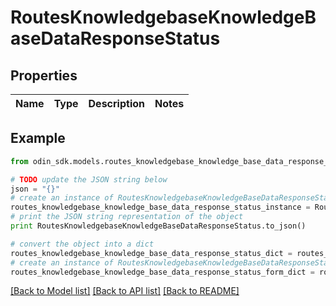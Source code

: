 # RoutesKnowledgebaseKnowledgeBaseDataResponseStatus


## Properties

Name | Type | Description | Notes
------------ | ------------- | ------------- | -------------

## Example

```python
from odin_sdk.models.routes_knowledgebase_knowledge_base_data_response_status import RoutesKnowledgebaseKnowledgeBaseDataResponseStatus

# TODO update the JSON string below
json = "{}"
# create an instance of RoutesKnowledgebaseKnowledgeBaseDataResponseStatus from a JSON string
routes_knowledgebase_knowledge_base_data_response_status_instance = RoutesKnowledgebaseKnowledgeBaseDataResponseStatus.from_json(json)
# print the JSON string representation of the object
print RoutesKnowledgebaseKnowledgeBaseDataResponseStatus.to_json()

# convert the object into a dict
routes_knowledgebase_knowledge_base_data_response_status_dict = routes_knowledgebase_knowledge_base_data_response_status_instance.to_dict()
# create an instance of RoutesKnowledgebaseKnowledgeBaseDataResponseStatus from a dict
routes_knowledgebase_knowledge_base_data_response_status_form_dict = routes_knowledgebase_knowledge_base_data_response_status.from_dict(routes_knowledgebase_knowledge_base_data_response_status_dict)
```
[[Back to Model list]](../README.md#documentation-for-models) [[Back to API list]](../README.md#documentation-for-api-endpoints) [[Back to README]](../README.md)


